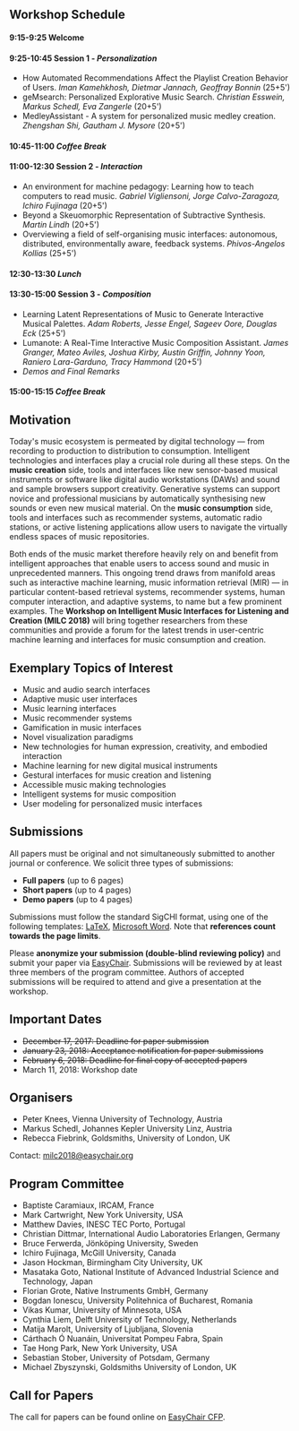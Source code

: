 ## Workshop Schedule
#### 9:15-9:25	Welcome
#### 9:25-10:45 Session 1 - *Personalization*
- How Automated Recommendations Affect the Playlist Creation Behavior of Users. 
  *Iman Kamehkhosh, Dietmar Jannach, Geoffray Bonnin* (25+5')
- geMsearch: Personalized Explorative Music Search. 
  *Christian Esswein, Markus Schedl, Eva Zangerle* (20+5')
- MedleyAssistant - A system for personalized music medley creation. 
  *Zhengshan Shi, Gautham J. Mysore* (20+5')

#### 10:45-11:00 *Coffee Break*
#### 11:00-12:30 Session 2 - *Interaction*
- An environment for machine pedagogy: Learning how to teach computers to read music. 
  *Gabriel Vigliensoni, Jorge Calvo-Zaragoza, Ichiro Fujinaga* (20+5')
- Beyond a Skeuomorphic Representation of Subtractive Synthesis. 
  *Martin Lindh* (20+5')
- Overviewing a field of self-organising music interfaces: autonomous, distributed, environmentally aware, feedback systems. 
  *Phivos-Angelos Kollias* (25+5')

#### 12:30-13:30 *Lunch*
#### 13:30-15:00 Session 3 - *Composition*
- Learning Latent Representations of Music to Generate Interactive Musical Palettes. 
  *Adam Roberts, Jesse Engel, Sageev Oore, Douglas Eck* (25+5')
- Lumanote: A Real-Time Interactive Music Composition Assistant. 
  *James Granger, Mateo Aviles, Joshua Kirby, Austin Griffin, Johnny Yoon, Raniero Lara-Garduno, Tracy Hammond* (20+5')
- *Demos and Final Remarks*

#### 15:00-15:15 *Coffee Break*

## Motivation
Today's music ecosystem is permeated by digital technology — from recording to production to distribution to consumption. Intelligent technologies and interfaces play a crucial role during all these steps. On the **music creation** side, tools and interfaces like new sensor-based musical instruments or software like digital audio workstations (DAWs) and sound and sample browsers support creativity. Generative systems can support novice and professional musicians by automatically synthesising new sounds or even new musical material. On the **music consumption** side, tools and interfaces such as recommender systems, automatic radio stations, or active listening applications allow users to navigate the virtually endless spaces of music repositories.

Both ends of the music market therefore heavily rely on and benefit from intelligent approaches that enable users to access sound and music in unprecedented manners. This ongoing trend draws from manifold areas such as interactive machine learning, music information retrieval (MIR) — in particular content-based retrieval systems, recommender systems, human computer interaction, and adaptive systems, to name but a few prominent examples. The **Workshop on Intelligent Music Interfaces for Listening and Creation (MILC 2018)** will bring together researchers from these communities and provide a forum for the latest trends in user-centric machine learning and interfaces for music consumption and creation.

## Exemplary Topics of Interest
- Music and audio search interfaces
- Adaptive music user interfaces
- Music learning interfaces
- Music recommender systems
- Gamification in music interfaces
- Novel visualization paradigms
- New technologies for human expression, creativity, and embodied interaction
- Machine learning for new digital musical instruments
- Gestural interfaces for music creation and listening
- Accessible music making technologies
- Intelligent systems for music composition
- User modeling for personalized music interfaces

## Submissions
All papers must be original and not simultaneously submitted to another journal or conference. We solicit three types of submissions:
- **Full papers** (up to 6 pages)
- **Short papers** (up to 4 pages)
- **Demo papers** (up to 4 pages)

Submissions must follow the standard SigCHI format, using one of the following templates: [LaTeX](https://github.com/sigchi/Document-Formats/tree/master/LaTeX), [Microsoft Word](http://st.sigchi.org/sigchi-paper-template/SIGCHIPaperFormat.docx). Note that **references count towards the page limits**.

Please **anonymize your submission (double-blind reviewing policy)** and submit your paper via [EasyChair](https://easychair.org/conferences/?conf=iui2018milc). Submissions will be reviewed by at least three members of the program committee. Authors of accepted submissions will be required to attend and give a presentation at the workshop. 

## Important Dates
- ~~December 17, 2017: Deadline for paper submission~~
- ~~January 23, 2018: Acceptance notification for paper submissions~~
- ~~February 6, 2018: Deadline for final copy of accepted papers~~
- March 11, 2018: Workshop date

## Organisers
- Peter Knees, Vienna University of Technology, Austria
- Markus Schedl, Johannes Kepler University Linz, Austria
- Rebecca Fiebrink, Goldsmiths, University of London, UK

Contact: [milc2018@easychair.org](mailto:milc2018@easychair.org)

## Program Committee
- Baptiste Caramiaux, IRCAM, France
- Mark Cartwright, New York University, USA
- Matthew Davies, INESC TEC Porto, Portugal
- Christian Dittmar, International Audio Laboratories Erlangen, Germany
- Bruce Ferwerda, Jönköping University, Sweden
- Ichiro Fujinaga, McGill University, Canada
- Jason Hockman, Birmingham City University, UK
- Masataka Goto, National Institute of Advanced Industrial Science and Technology, Japan
- Florian Grote, Native Instruments GmbH, Germany
- Bogdan Ionescu, University Politehnica of Bucharest, Romania
- Vikas Kumar, University of Minnesota, USA
- Cynthia Liem, Delft University of Technology, Netherlands
- Matija Marolt, University of Ljubljana, Slovenia
- Cárthach Ó Nuanáin, Universitat Pompeu Fabra, Spain
- Tae Hong Park, New York University, USA
- Sebastian Stober, University of Potsdam, Germany
- Michael Zbyszynski, Goldsmiths University of London, UK

## Call for Papers
The call for papers can be found online on [EasyChair CFP](https://easychair.org/cfp/milc2018).
